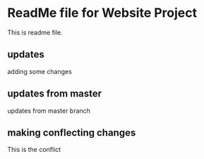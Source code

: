 # ReadMe file for Website Project

This is readme file.

## updates

adding some changes

## updates from master

updates from master branch

## making conflecting changes

This is the conflict
